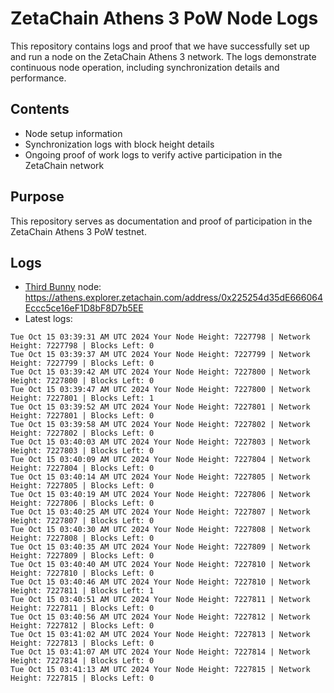 # ZetaChain Athens 3 PoW Node Logs
This repository contains logs and proof that we have successfully set up and run a node on the ZetaChain Athens 3 network. The logs demonstrate continuous node operation, including synchronization details and performance.

## Contents
- Node setup information
- Synchronization logs with block height details
- Ongoing proof of work logs to verify active participation in the ZetaChain network

## Purpose
This repository serves as documentation and proof of participation in the ZetaChain Athens 3 PoW testnet.

## Logs

- [Third Bunny](https://thirdbunny.xyz/) node: https://athens.explorer.zetachain.com/address/0x225254d35dE666064Eccc5ce16eF1D8bF8D7b5EE
- Latest logs:
```
Tue Oct 15 03:39:31 AM UTC 2024 Your Node Height: 7227798 | Network Height: 7227798 | Blocks Left: 0
Tue Oct 15 03:39:37 AM UTC 2024 Your Node Height: 7227799 | Network Height: 7227799 | Blocks Left: 0
Tue Oct 15 03:39:42 AM UTC 2024 Your Node Height: 7227800 | Network Height: 7227800 | Blocks Left: 0
Tue Oct 15 03:39:47 AM UTC 2024 Your Node Height: 7227800 | Network Height: 7227801 | Blocks Left: 1
Tue Oct 15 03:39:52 AM UTC 2024 Your Node Height: 7227801 | Network Height: 7227801 | Blocks Left: 0
Tue Oct 15 03:39:58 AM UTC 2024 Your Node Height: 7227802 | Network Height: 7227802 | Blocks Left: 0
Tue Oct 15 03:40:03 AM UTC 2024 Your Node Height: 7227803 | Network Height: 7227803 | Blocks Left: 0
Tue Oct 15 03:40:09 AM UTC 2024 Your Node Height: 7227804 | Network Height: 7227804 | Blocks Left: 0
Tue Oct 15 03:40:14 AM UTC 2024 Your Node Height: 7227805 | Network Height: 7227805 | Blocks Left: 0
Tue Oct 15 03:40:19 AM UTC 2024 Your Node Height: 7227806 | Network Height: 7227806 | Blocks Left: 0
Tue Oct 15 03:40:25 AM UTC 2024 Your Node Height: 7227807 | Network Height: 7227807 | Blocks Left: 0
Tue Oct 15 03:40:30 AM UTC 2024 Your Node Height: 7227808 | Network Height: 7227808 | Blocks Left: 0
Tue Oct 15 03:40:35 AM UTC 2024 Your Node Height: 7227809 | Network Height: 7227809 | Blocks Left: 0
Tue Oct 15 03:40:40 AM UTC 2024 Your Node Height: 7227810 | Network Height: 7227810 | Blocks Left: 0
Tue Oct 15 03:40:46 AM UTC 2024 Your Node Height: 7227810 | Network Height: 7227811 | Blocks Left: 1
Tue Oct 15 03:40:51 AM UTC 2024 Your Node Height: 7227811 | Network Height: 7227811 | Blocks Left: 0
Tue Oct 15 03:40:56 AM UTC 2024 Your Node Height: 7227812 | Network Height: 7227812 | Blocks Left: 0
Tue Oct 15 03:41:02 AM UTC 2024 Your Node Height: 7227813 | Network Height: 7227813 | Blocks Left: 0
Tue Oct 15 03:41:07 AM UTC 2024 Your Node Height: 7227814 | Network Height: 7227814 | Blocks Left: 0
Tue Oct 15 03:41:13 AM UTC 2024 Your Node Height: 7227815 | Network Height: 7227815 | Blocks Left: 0
```
